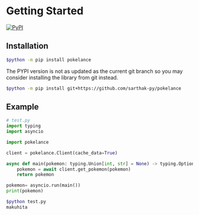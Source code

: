 # Getting Started

[![PyPI](https://img.shields.io/pypi/v/pokelance)](https://pypi.org/project/pokelance/)

## Installation
```bash
$python -m pip install pokelance
```
The PYPI version is not as updated as the current git branch so you may consider installing the library from git instead.
```bash
$python -m pip install git+https://github.com/sarthak-py/pokelance
```
## Example
```py
# test.py
import typing
import asyncio

import pokelance

client = pokelance.Client(cache_data=True)

async def main(pokemon: typing.Union[int, str] = None) -> typing.Optional[pokelance.Pokemon]:
    pokemon = await client.get_pokemon(pokemon)
    return pokemon

pokemon= asyncio.run(main()) 
print(pokemon)
```

```bash
$python test.py
makuhita
```